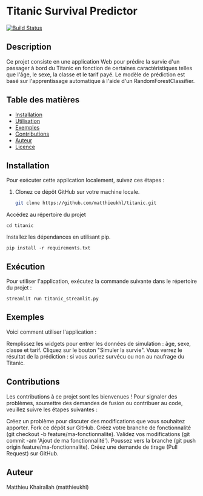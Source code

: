 # Titanic Survival Predictor

[![Build Status](https://travis-ci.org/matthieukhl/titanic.svg?branch=main)](https://travis-ci.org/matthieukhl/titanic)

## Description

Ce projet consiste en une application Web pour prédire la survie d'un passager à bord du Titanic en fonction de certaines caractéristiques telles que l'âge, le sexe, la classe et le tarif payé. Le modèle de prédiction est basé sur l'apprentissage automatique à l'aide d'un RandomForestClassifier.

## Table des matières

- [Installation](#installation)
- [Utilisation](#utilisation)
- [Exemples](#exemples)
- [Contributions](#contributions)
- [Auteur](#auteur)
- [Licence](#licence)

## Installation

Pour exécuter cette application localement, suivez ces étapes :

1. Clonez ce dépôt GitHub sur votre machine locale.

   ```bash
   git clone https://github.com/matthieukhl/titanic.git

Accédez au répertoire du projet
   ```
   cd titanic
   ```
Installez les dépendances en utilisant pip.
   
   ```
   pip install -r requirements.txt
   ```
## Exécution

Pour utiliser l'application, exécutez la commande suivante dans le répertoire du projet :
   ```
  streamlit run titanic_streamlit.py
   ```
## Exemples

Voici comment utiliser l'application :

Remplissez les widgets pour entrer les données de simulation : âge, sexe, classe et tarif.
Cliquez sur le bouton "Simuler la survie".
Vous verrez le résultat de la prédiction : si vous auriez survécu ou non au naufrage du Titanic.

## Contributions

Les contributions à ce projet sont les bienvenues ! Pour signaler des problèmes, soumettre des demandes de fusion ou contribuer au code, veuillez suivre les étapes suivantes :

Créez un problème pour discuter des modifications que vous souhaitez apporter.
Fork ce dépôt sur GitHub.
Créez votre branche de fonctionnalité (git checkout -b feature/ma-fonctionnalite).
Validez vos modifications (git commit -am 'Ajout de ma fonctionnalité').
Poussez vers la branche (git push origin feature/ma-fonctionnalite).
Créez une demande de tirage (Pull Request) sur GitHub.

## Auteur

Matthieu Khairallah (matthieukhl)
  
